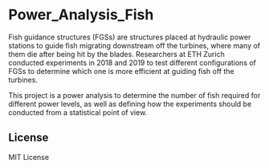 # Power_Analysis_Fish
Fish guidance structures (FGSs) are structures placed at hydraulic power stations to guide fish migrating downstream off the turbines, where many of them die after being hit by the blades. Researchers at ETH Zurich conducted experiments in 2018 and 2019 to test different configurations of FGSs to determine which one is more efficient at guiding fish off the turbines.

This project is a power analysis to determine the number of fish required for different power levels, as well as defining how the experiments should be conducted from a statistical point of view.

## License
MIT License